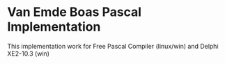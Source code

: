 # Van Emde Boas Pascal Implementation

This implementation work for Free Pascal Compiler (linux/win) and Delphi XE2-10.3 (win)

